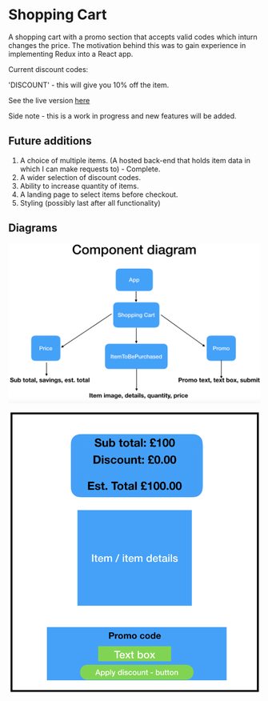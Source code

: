 # Shopping Cart

A shopping cart with a promo section that accepts valid codes which inturn changes the price. The motivation behind this was to gain experience in implementing Redux into a React app.

Current discount codes:

'DISCOUNT' - this will give you 10% off the item.

See the live version [here](https://shoppingcart-demo.netlify.app/)

Side note - this is a work in progress and new features will be added.

## Future additions

1. A choice of multiple items. (A hosted back-end that holds item data in which I can make requests to) - Complete.
2. A wider selection of discount codes.
3. Ability to increase quantity of items.
4. A landing page to select items before checkout.
5. Styling (possibly last after all functionality)

## Diagrams

![components](https://github.com/MBerry97/shopping-cart/blob/master/src/assets/Shopping%20Cart%20components.png)

![plan-overview](https://github.com/MBerry97/shopping-cart/blob/master/src/assets/Shopping%20cart%20overview.png)
